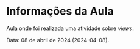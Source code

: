 # Informações da Aula

Aula onde foi realizada uma atividade sobre _views_.

Data: 08 de abril de 2024 (2024-04-08).
